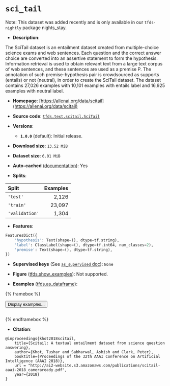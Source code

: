 <div itemscope itemtype="http://schema.org/Dataset">
  <div itemscope itemprop="includedInDataCatalog" itemtype="http://schema.org/DataCatalog">
    <meta itemprop="name" content="TensorFlow Datasets" />
  </div>
  <meta itemprop="name" content="sci_tail" />
  <meta itemprop="description" content="The SciTail dataset is an entailment dataset created from multiple-choice&#10;science exams and web sentences. Each question and the correct answer choice&#10;are converted into an assertive statement to form the hypothesis. Information&#10;retrieval is used to obtain relevant text from a large text corpus of web&#10;sentences, and these sentences are used as a premise P. The annotation of such&#10;premise-hypothesis pair is crowdsourced as supports (entails) or not (neutral),&#10;in order to create the SciTail dataset. The dataset contains 27,026 examples&#10;with 10,101 examples with entails label and 16,925 examples with neutral label.&#10;&#10;To use this dataset:&#10;&#10;```python&#10;import tensorflow_datasets as tfds&#10;&#10;ds = tfds.load(&#x27;sci_tail&#x27;, split=&#x27;train&#x27;)&#10;for ex in ds.take(4):&#10;  print(ex)&#10;```&#10;&#10;See [the guide](https://www.tensorflow.org/datasets/overview) for more&#10;informations on [tensorflow_datasets](https://www.tensorflow.org/datasets).&#10;&#10;" />
  <meta itemprop="url" content="https://www.tensorflow.org/datasets/catalog/sci_tail" />
  <meta itemprop="sameAs" content="https://allenai.org/data/scitail" />
  <meta itemprop="citation" content="@inproceedings{khot2018scitail,&#10;    title={Scitail: A textual entailment dataset from science question answering},&#10;    author={Khot, Tushar and Sabharwal, Ashish and Clark, Peter},&#10;    booktitle={Proceedings of the 32th AAAI Conference on Artificial Intelligence (AAAI 2018)},&#10;    url = &quot;http://ai2-website.s3.amazonaws.com/publications/scitail-aaai-2018_cameraready.pdf&quot;,&#10;    year={2018}&#10;}" />
</div>

# `sci_tail`


Note: This dataset was added recently and is only available in our
`tfds-nightly` package
<span class="material-icons" title="Available only in the tfds-nightly package">nights_stay</span>.

*   **Description**:

The SciTail dataset is an entailment dataset created from multiple-choice
science exams and web sentences. Each question and the correct answer choice are
converted into an assertive statement to form the hypothesis. Information
retrieval is used to obtain relevant text from a large text corpus of web
sentences, and these sentences are used as a premise P. The annotation of such
premise-hypothesis pair is crowdsourced as supports (entails) or not (neutral),
in order to create the SciTail dataset. The dataset contains 27,026 examples
with 10,101 examples with entails label and 16,925 examples with neutral label.

*   **Homepage**:
    [https://allenai.org/data/scitail](https://allenai.org/data/scitail)

*   **Source code**:
    [`tfds.text.scitail.SciTail`](https://github.com/tensorflow/datasets/tree/master/tensorflow_datasets/text/scitail/scitail.py)

*   **Versions**:

    *   **`1.0.0`** (default): Initial release.

*   **Download size**: `13.52 MiB`

*   **Dataset size**: `6.01 MiB`

*   **Auto-cached**
    ([documentation](https://www.tensorflow.org/datasets/performances#auto-caching)):
    Yes

*   **Splits**:

Split          | Examples
:------------- | -------:
`'test'`       | 2,126
`'train'`      | 23,097
`'validation'` | 1,304

*   **Features**:

```python
FeaturesDict({
    'hypothesis': Text(shape=(), dtype=tf.string),
    'label': ClassLabel(shape=(), dtype=tf.int64, num_classes=2),
    'premise': Text(shape=(), dtype=tf.string),
})
```

*   **Supervised keys** (See
    [`as_supervised` doc](https://www.tensorflow.org/datasets/api_docs/python/tfds/load#args)):
    `None`

*   **Figure**
    ([tfds.show_examples](https://www.tensorflow.org/datasets/api_docs/python/tfds/visualization/show_examples)):
    Not supported.

*   **Examples**
    ([tfds.as_dataframe](https://www.tensorflow.org/datasets/api_docs/python/tfds/as_dataframe)):

<!-- mdformat off(HTML should not be auto-formatted) -->

{% framebox %}

<button id="displaydataframe">Display examples...</button>
<div id="dataframecontent" style="overflow-x:auto"></div>
<script>
const url = "https://storage.googleapis.com/tfds-data/visualization/dataframe/sci_tail-1.0.0.html";
const dataButton = document.getElementById('displaydataframe');
dataButton.addEventListener('click', async () => {
  // Disable the button after clicking (dataframe loaded only once).
  dataButton.disabled = true;

  const contentPane = document.getElementById('dataframecontent');
  try {
    const response = await fetch(url);
    // Error response codes don't throw an error, so force an error to show
    // the error message.
    if (!response.ok) throw Error(response.statusText);

    const data = await response.text();
    contentPane.innerHTML = data;
  } catch (e) {
    contentPane.innerHTML =
        'Error loading examples. If the error persist, please open '
        + 'a new issue.';
  }
});
</script>

{% endframebox %}

<!-- mdformat on -->

*   **Citation**:

```
@inproceedings{khot2018scitail,
    title={Scitail: A textual entailment dataset from science question answering},
    author={Khot, Tushar and Sabharwal, Ashish and Clark, Peter},
    booktitle={Proceedings of the 32th AAAI Conference on Artificial Intelligence (AAAI 2018)},
    url = "http://ai2-website.s3.amazonaws.com/publications/scitail-aaai-2018_cameraready.pdf",
    year={2018}
}
```


